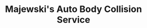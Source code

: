 ---
title: "Majewski's Auto Body Collision Service"
url: /syracuse/majewskis-auto-body-collision-service/
shop: Autowerkstatt
---